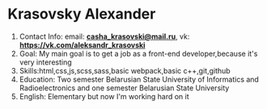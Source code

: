 # Krasovsky Alexander
1. Contact Info: email: **casha_krasovski@mail.ru**, vk: **https://vk.com/aleksandr_krasovski**  
2. Goal: My main goal is to get a job as a front-end developer,because it's very interesting  
3. Skills:html,css,js,scss,sass,basic webpack,basic c++,git,github  
4. Education: Two semester Belarusian State University of Informatics and Radioelectronics and one semester Belarusian State University  
5. English: Elementary but now I'm working hard on it